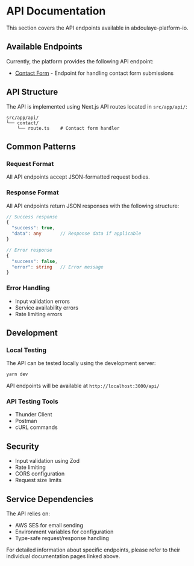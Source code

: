 # API Documentation

This section covers the API endpoints available in abdoulaye-platform-io.

## Available Endpoints

Currently, the platform provides the following API endpoint:

- [Contact Form](./contact.md) - Endpoint for handling contact form submissions

## API Structure

The API is implemented using Next.js API routes located in `src/app/api/`:

```
src/app/api/
└── contact/
    └── route.ts    # Contact form handler
```

## Common Patterns

### Request Format

All API endpoints accept JSON-formatted request bodies.

### Response Format

All API endpoints return JSON responses with the following structure:

```typescript
// Success response
{
  "success": true,
  "data": any       // Response data if applicable
}

// Error response
{
  "success": false,
  "error": string   // Error message
}
```

### Error Handling

- Input validation errors
- Service availability errors
- Rate limiting errors

## Development

### Local Testing

The API can be tested locally using the development server:

```bash
yarn dev
```

API endpoints will be available at `http://localhost:3000/api/`

### API Testing Tools

- Thunder Client
- Postman
- cURL commands

## Security

- Input validation using Zod
- Rate limiting
- CORS configuration
- Request size limits

## Service Dependencies

The API relies on:

- AWS SES for email sending
- Environment variables for configuration
- Type-safe request/response handling

For detailed information about specific endpoints, please refer to their individual documentation pages linked above.
